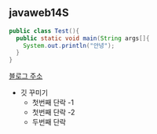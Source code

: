 ## javaweb14S

```java
public class Test(){
  public static void main(String args[]{
    System.out.println("안녕");
  }
}
```

[블로그 주소](https://www.daum.net)

* 깃 꾸미기
  *  첫번째 단락 -1
  *  첫번째 단락 -2
    * 두번째 단락    
